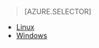> [AZURE.SELECTOR]
- [Linux](/documentation/articles/hdinsight-hadoop-customize-cluster-linux/)
- [Windows](/documentation/articles/hdinsight-hadoop-customize-cluster/)
